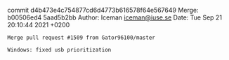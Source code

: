 commit d4b473e4c754877cd6d4773b616578f64e567649
Merge: b00506ed4 5aad5b2bb
Author: Iceman <iceman@iuse.se>
Date:   Tue Sep 21 20:10:44 2021 +0200

    Merge pull request #1509 from Gator96100/master
    
    Windows: fixed usb prioritization

